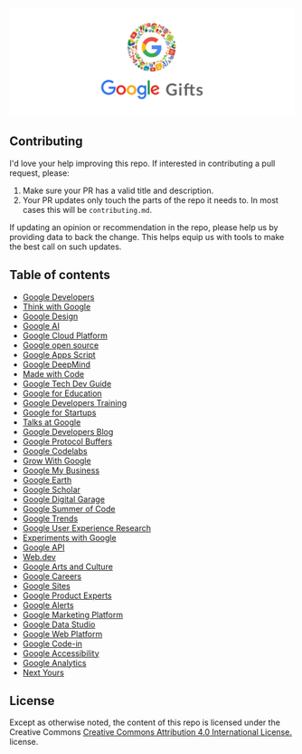 <p align="center">
  <a href="https://praveenpal4232.github.io/Google-Gifts/">
    <img src='img/Google-Gifts-Banner.jpg' alt="Google-Gifts"/>
  </a>
</p>

## Contributing

I'd love your help improving this repo. If interested in contributing a pull request, please:

1. Make sure your PR has a valid title and description. 
2. Your PR updates only touch the parts of the repo it needs to. In most cases this will be `contributing.md`.

If updating an opinion or recommendation in the repo, please help us by providing data to back the change. This helps equip us with tools to make the best call on such updates.

## Table of contents

- [Google Developers](https://developers.google.com/)
- [Think with Google](https://www.thinkwithgoogle.com/)
- [Google Design](https://design.google/)
- [Google AI](https://ai.google/)
- [Google Cloud Platform](https://cloud.google.com/)
- [Google open source](https://opensource.google.com/)
- [Google Apps Script](https://www.google.com/script/start/)
- [Google DeepMind](https://deepmind.com/)
- [Made with Code](https://www.madewithcode.com/)
- [Google Tech Dev Guide](https://techdevguide.withgoogle.com/)
- [Google for Education](https://edu.google.com/)
- [Google Developers Training](https://developers.google.com/training/)
- [Google for Startups](https://startup.google.com/)
- [Talks at Google](https://talksat.withgoogle.com/)
- [Google Developers Blog](https://developers.googleblog.com/)
- [Google Protocol Buffers](https://developers.google.com/protocol-buffers/)
- [Google Codelabs](https://codelabs.developers.google.com/)
- [Grow With Google](https://grow.google/)
- [Google My Business](https://www.google.com/business/)
- [Google Earth](https://www.google.com/earth/)
- [Google Scholar](https://scholar.google.co.in/)
- [Google Digital Garage](https://learndigital.withgoogle.com/)
- [Google Summer of Code](https://summerofcode.withgoogle.com/)
- [Google Trends](https://trends.google.com/trends/)
- [Google User Experience Research](https://userresearch.google.com/)
- [Experiments with Google](https://experiments.withgoogle.com/)
- [Google API](https://developers.google.com/apis-explorer/)
- [Web.dev](https://web.dev/)
- [Google Arts and Culture](https://artsandculture.google.com/)
- [Google Careers](https://careers.google.com/)
- [Google Sites](https://sites.google.com/)
- [Google Product Experts](https://productexperts.withgoogle.com/)
- [Google Alerts](https://www.google.co.in/alerts/)
- [Google Marketing Platform](https://marketingplatform.google.com/)
- [Google Data Studio](https://datastudio.google.com/)
- [Google Web Platform](https://webplatform.github.io/)
- [Google Code-in](https://codein.withgoogle.com/)
- [Google Accessibility](https://www.google.com/accessibility/)
- [Google Analytics](https://analytics.google.com/analytics/web/)
- [Next Yours](#)

## License

Except as otherwise noted, the content of this repo is licensed under the  Creative Commons [Creative Commons Attribution 4.0 International License.
](http://creativecommons.org/licenses/by/4.0/) license.
